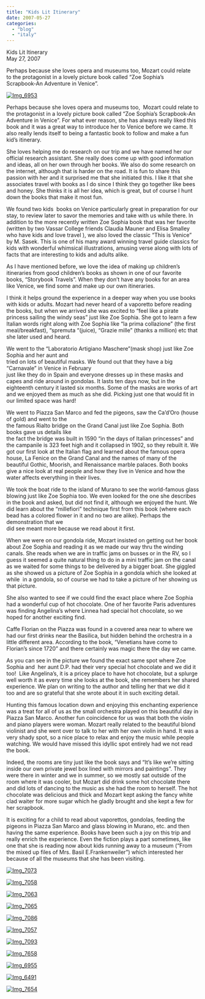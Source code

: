 ```yaml
---
title: "Kids Lit Itinerary"
date: 2007-05-27
categories: 
  - "blog"
  - "italy"
---
```


Kids Lit Itinerary  
May 27, 2007

Perhaps because she loves opera and museums too, Mozart could relate  
to the protagonist in a lovely picture book called “Zoe Sophia’s  
Scrapbook-An Adventure in Venice”.

<!--more-->

[![Img_6953](https://pub-ac94b3f306b24c0dba4238943c97f2e1.r2.dev/soultravelers3/images/2008/03/06/img_6953.png "Img_6953")](https://pub-ac94b3f306b24c0dba4238943c97f2e1.r2.dev/photos/uncategorized/2008/03/06/img_6953.png)

Perhaps because she loves opera and museums too,  Mozart could relate to the protagonist in a lovely picture book called “Zoe Sophia’s Scrapbook-An Adventure in Venice”. For what ever reason, she has always really liked this book and it was a great way to introduce her to Venice before we came. It also really lends itself to being a fantastic book to follow and make a fun kid’s itinerary.

She loves helping me do research on our trip and we have named her our official research assistant. She really does come up with good information and ideas, all on her own through her books. We also do some research on the internet, although that is harder on the road. It is fun to share this passion with her and it surprised me that she initiated this. I like it that she associates travel with books as I do since I think they go together like bees and honey. She thinks it is all her idea, which is great, but of course I hunt down the books that make it most fun.

We found two kids  books on Venice particularly great in preparation for our stay, to review later to savor the memories and take with us while there. In addition to the more recently written Zoe Sophia book that was her favorite (written by two Vassar College friends Claudia Mauner and Elisa Smalley  
who have kids and love travel ), we also loved the classic “This is Venice” by M. Sasek. This is one of his many award winning travel guide classics for kids with wonderful whimsical illustrations, amusing verse along with lots of facts that are interesting to kids and adults alike.

As I have mentioned before, we love the idea of making up children’s itineraries from good children’s books as shown in one of our favorite books, “Storybook Travels”. When they don’t have any books for an area like Venice, we find some and make up our own itineraries.

I think it helps ground the experience in a deeper way when you use books with kids or adults. Mozart had never heard of a vaporetto before reading the books, but when we arrived she was excited to “feel like a pirate princess sailing the windy seas” just like Zoe Sophia. She got to learn a few Italian words right along with Zoe Sophia like “la prima collazione” (the first meal/breakfast), “spremuta “(juice), “Grazie mille” (thanks a million) etc that she later used and heard.

We went to the “Laboratorio Artigiano Maschere”(mask shop) just like Zoe Sophia and her aunt and  
tried on lots of beautiful masks. We found out that they have a big “Carnavale” in Venice in February  
just like they do in Spain and everyone dresses up in these masks and capes and ride around in gondolas. It lasts ten days now, but in the eighteenth century it lasted six months. Some of the masks are works of art and we enjoyed them as much as she did. Picking just one that would fit in our limited space was hard!

We went to Piazza San Marco and fed the pigeons, saw the Ca’d’Oro (house of gold) and went to the  
the famous Rialto bridge on the Grand Canal just like Zoe Sophia. Both books gave us details like  
the fact the bridge was built in 1590 “in the days of Italian princesses” and the campanile is 323 feet high and it collapsed in 1902, so they rebuilt it. We got our first look at the Italian flag and learned about the famous opera house, La Fenice on the Grand Canal and the names of many of the beautiful Gothic, Moorish, and Renaissance marble palaces. Both books give a nice look at real people and how they live in Venice and how the water affects everything in their lives.

We took the boat ride to the island of Murano to see the world-famous glass blowing just like Zoe Sophia too. We even looked for the one she describes in the book and asked, but did not find it, although we enjoyed the hunt. We did learn about the “millefiori” technique first from this book (where each bead has a colored flower in it and no two are alike). Perhaps the demonstration that we  
did see meant more because we read about it first.

When we were on our gondola ride, Mozart insisted on getting out her book about Zoe Sophia and reading it as we made our way thru the winding canals. She reads when we are in traffic jams on busses or in the RV, so I guess it seemed a quite natural thing to do in a mini traffic jam on the canal as we waited for some things to be delivered by a bigger boat. She giggled as she showed us a picture of Zoe Sophia in a gondola which she looked at while  in a gondola, so of course we had to take a picture of her showing us that picture.

She also wanted to see if we could find the exact place where Zoe Sophia had a wonderful cup of hot chocolate. One of her favorite Paris adventures was finding Angelina’s where Linnea had special hot chocolate, so we hoped for another exciting find.

Caffe Florian on the Piazza was found in a covered area near to where we had our first drinks near the Basilica, but hidden behind the orchestra in a little different area. According to the book, “Venetians have come to Florian’s since 1720” and there certainly was magic there the day we came.

As you can see in the picture we found the exact same spot where Zoe Sophia and  her aunt D.P. had their very special hot chocolate and we did it too!  Like Angelina’s, it is a pricey place to have hot chocolate, but a splurge well worth it as every time she looks at the book, she remembers her shared experience. We plan on writing to the author and telling her that we did it too and are so grateful that she wrote about it in such exciting detail.

Hunting this famous location down and enjoying this enchanting experience was a treat for all of us as the small orchestra played on this beautiful day in Piazza San Marco. Another fun coincidence for us was that both the violin and piano players were woman. Mozart really related to the beautiful blond violinist and she went over to talk to her with her own violin in hand. It was a very shady spot, so a nice place to relax and enjoy the music while people watching. We would have missed this idyllic spot entirely had we not read the book.

Indeed, the rooms are tiny just like the book says and “It’s like we’re sitting inside our own private jewel box lined with mirrors and paintings”. They were there in winter and we in summer, so we mostly sat outside of the room where it was cooler, but Mozart did drink some hot chocolate there and did lots of dancing to the music as she had the room to herself. The hot chocolate was delicious and thick and Mozart kept asking the fancy white clad waiter for more sugar which he gladly brought and she kept a few for her scrapbook.

It is exciting for a child to read about vaporettos, gondolas, feeding the pigeons in Piazza San Marco and glass blowing in Murano, etc. and then having the same experience. Books have been such a joy on this trip and really enrich the experience. Even the fiction plays a part sometimes, like one that she is reading now about kids running away to a museum (“From the mixed up files of Mrs. Basil E.Frankenweiler”) which interested her because of all the museums that she has been visiting.

[![Img_7073](https://pub-ac94b3f306b24c0dba4238943c97f2e1.r2.dev/soultravelers3/images/2008/03/06/img_7073.png "Img_7073")](https://pub-ac94b3f306b24c0dba4238943c97f2e1.r2.dev/photos/uncategorized/2008/03/06/img_7073.png)

[![Img_7058](https://pub-ac94b3f306b24c0dba4238943c97f2e1.r2.dev/soultravelers3/images/2008/03/06/img_7058.png "Img_7058")](https://pub-ac94b3f306b24c0dba4238943c97f2e1.r2.dev/photos/uncategorized/2008/03/06/img_7058.png)

[![Img_7063](https://pub-ac94b3f306b24c0dba4238943c97f2e1.r2.dev/soultravelers3/images/2008/03/06/img_7063.png "Img_7063")](https://pub-ac94b3f306b24c0dba4238943c97f2e1.r2.dev/photos/uncategorized/2008/03/06/img_7063.png)

[![Img_7065](https://pub-ac94b3f306b24c0dba4238943c97f2e1.r2.dev/soultravelers3/images/2008/03/06/img_7065.png "Img_7065")](https://pub-ac94b3f306b24c0dba4238943c97f2e1.r2.dev/photos/uncategorized/2008/03/06/img_7065.png)

[![Img_7086](https://pub-ac94b3f306b24c0dba4238943c97f2e1.r2.dev/soultravelers3/images/2008/03/06/img_7086.png "Img_7086")](https://pub-ac94b3f306b24c0dba4238943c97f2e1.r2.dev/photos/uncategorized/2008/03/06/img_7086.png)

[![Img_7057](https://pub-ac94b3f306b24c0dba4238943c97f2e1.r2.dev/soultravelers3/images/2008/03/06/img_7057.png "Img_7057")](https://pub-ac94b3f306b24c0dba4238943c97f2e1.r2.dev/photos/uncategorized/2008/03/06/img_7057.png)

[![Img_7093](https://pub-ac94b3f306b24c0dba4238943c97f2e1.r2.dev/soultravelers3/images/2008/03/06/img_7093.png "Img_7093")](https://pub-ac94b3f306b24c0dba4238943c97f2e1.r2.dev/photos/uncategorized/2008/03/06/img_7093.png)

[![Img_7658](https://pub-ac94b3f306b24c0dba4238943c97f2e1.r2.dev/soultravelers3/images/2008/03/06/img_7658.png "Img_7658")](https://pub-ac94b3f306b24c0dba4238943c97f2e1.r2.dev/photos/uncategorized/2008/03/06/img_7658.png)

[![Img_6955](https://pub-ac94b3f306b24c0dba4238943c97f2e1.r2.dev/soultravelers3/images/2008/03/06/img_6955.png "Img_6955")](https://pub-ac94b3f306b24c0dba4238943c97f2e1.r2.dev/photos/uncategorized/2008/03/06/img_6955.png)

[![Img_6491](https://pub-ac94b3f306b24c0dba4238943c97f2e1.r2.dev/soultravelers3/images/2008/03/06/img_6491.png "Img_6491")](https://pub-ac94b3f306b24c0dba4238943c97f2e1.r2.dev/photos/uncategorized/2008/03/06/img_6491.png)

[![Img_7654](https://pub-ac94b3f306b24c0dba4238943c97f2e1.r2.dev/soultravelers3/images/2008/03/06/img_7654.png "Img_7654")](https://pub-ac94b3f306b24c0dba4238943c97f2e1.r2.dev/photos/uncategorized/2008/03/06/img_7654.png)
